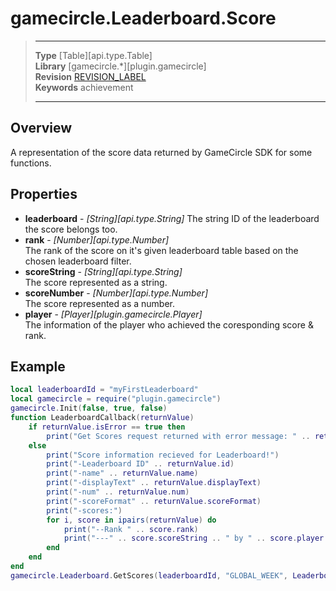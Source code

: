 # gamecircle.Leaderboard.Score

> --------------------- ------------------------------------------------------------------------------------------
> __Type__              [Table][api.type.Table]  
> __Library__           [gamecircle.*][plugin.gamecircle]  
> __Revision__          [REVISION_LABEL](REVISION_URL)  
> __Keywords__          achievement  
> --------------------- ------------------------------------------------------------------------------------------

## Overview
A representation of the score data returned by GameCircle SDK for some functions.
	
## Properties
- __leaderboard__ - _[String][api.type.String]_ 
	The string ID of the leaderboard the score belongs too. 
- __rank__ - _[Number][api.type.Number]_  
	The rank of the score on it's given leaderboard table based on the chosen leaderboard filter.
- __scoreString__ - _[String][api.type.String]_  
	The score represented as a string.
- __scoreNumber__ - _[Number][api.type.Number]_  
	The score represented as a number. 
- __player__ - _[Player][plugin.gamecircle.Player]_  
	The information of the player who achieved the coresponding score & rank.

## Example
 
``````lua  
local leaderboardId = "myFirstLeaderboard"  
local gamecircle = require("plugin.gamecircle")  
gamecircle.Init(false, true, false)  
function LeaderboardCallback(returnValue)  
	if returnValue.isError == true then  
		print("Get Scores request returned with error message: " .. returnValue.errorMessage)  
	else  
		print("Score information recieved for Leaderboard!")  
		print("-Leaderboard ID" .. returnValue.id)  
		print("-name" .. returnValue.name)  
		print("-displayText" .. returnValue.displayText)  
		print("-num" .. returnValue.num)  
		print("-scoreFormat" .. returnValue.scoreFormat)  
		print("-scores:")  
		for i, score in ipairs(returnValue) do  
			print("--Rank " .. score.rank)  
			print("---" .. score.scoreString .. " by " .. score.player.alias)  
		end  
	end  
end  
gamecircle.Leaderboard.GetScores(leaderboardId, "GLOBAL_WEEK", LeaderboardCallback)  
``````